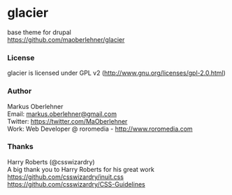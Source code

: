 # glacier
base theme for drupal  
https://github.com/maoberlehner/glacier

### License
glacier is licensed under GPL v2 (http://www.gnu.org/licenses/gpl-2.0.html)

### Author
Markus Oberlehner  
Email: markus.oberlehner@gmail.com  
Twitter: https://twitter.com/MaOberlehner  
Work: Web Developer @ roromedia - http://www.roromedia.com

### Thanks
Harry Roberts (@csswizardry)  
A big thank you to Harry Roberts for his great work  
https://github.com/csswizardry/inuit.css  
https://github.com/csswizardry/CSS-Guidelines